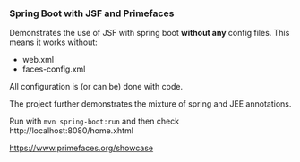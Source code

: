 ### Spring Boot with JSF and Primefaces

Demonstrates the use of JSF with spring boot **without any** config files.
This means it works without:

+ web.xml
+ faces-config.xml

All configuration is (or can be) done with code.

The project further demonstrates the mixture of spring and JEE annotations.

Run with `mvn spring-boot:run` and then check http://localhost:8080/home.xhtml

https://www.primefaces.org/showcase